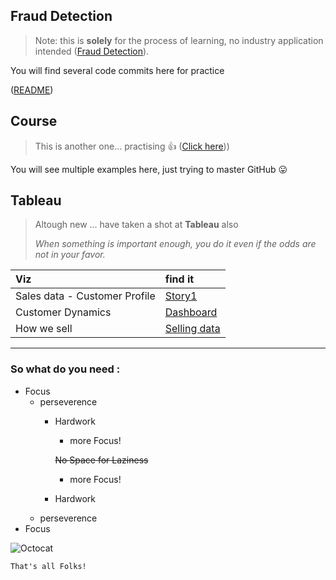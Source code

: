 ## Fraud Detection 
> Note: this is **solely** for the process of learning, no industry application intended
([Fraud Detection](https://github.com/coolblueice/fraud_detection)).

You will find several code commits here for practice

([README](README.md))

## Course

> This is another one... practising 👍
([Click here](https://github.com/coolblueice/Course)))

You will see multiple examples here, just trying to master GitHub 😛

## Tableau

> Altough new ... have taken a shot at **Tableau** also
>
> _When something is important enough, you do it even if the odds are not in your favor._


| Viz        | find it          |
|:-------------|:------------------|
| Sales data - Customer Profile           | [Story1](https://public.tableau.com/app/profile/vineetjuneja/viz/Salesdata-CustomerProfile/Story1) | 
| Customer Dynamics | [Dashboard](https://public.tableau.com/app/profile/vineetjuneja/viz/practice3_16851567647260/CustomerDynamics)   | 
| How we sell           | [Selling data](https://public.tableau.com/app/profile/vineetjuneja/viz/Profitbyregion_16851054626730/Story1)      | 

* * *

### So what do you need :

- Focus
  - perseverence
    - Hardwork
      - more Focus!
      
      ~~No Space for Laziness~~
      
      - more Focus!
    - Hardwork
  - perseverence
- Focus

![Octocat](https://github.githubassets.com/images/icons/emoji/octocat.png)

```
That's all Folks!
```
